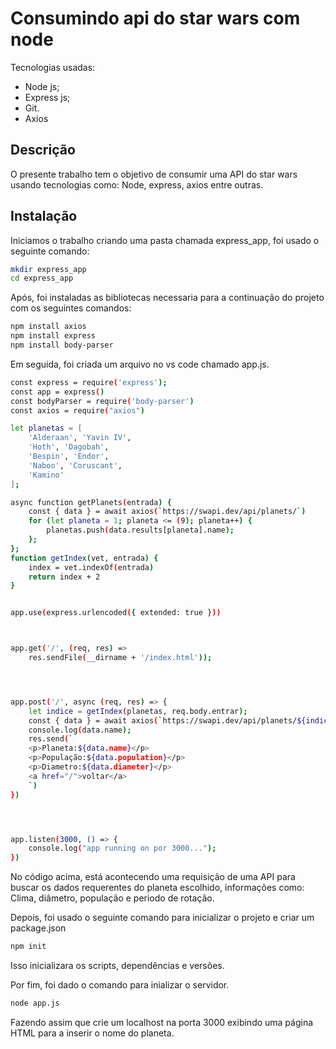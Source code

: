  # Consumindo api do star wars com node



Tecnologias usadas:
- Node js;
- Express js;
- Git.
- Axios



## Descrição 
O presente trabalho tem o objetivo de consumir uma API do star wars usando tecnologias como: Node, express, axios entre outras. 




## Instalação

Iniciamos o trabalho criando uma pasta chamada express_app, foi usado o seguinte comando:

```sh
mkdir express_app 
cd express_app
```
Após, foi instaladas as bibliotecas necessaria para a continuação do projeto com os seguintes comandos:
```sh
npm install axios
npm install express
npm install body-parser
```

Em seguida, foi criada um arquivo no vs code chamado app.js.
```sh
const express = require('express');
const app = express()
const bodyParser = require('body-parser')
const axios = require("axios")

let planetas = [
    'Alderaan', 'Yavin IV',
    'Hoth', 'Dagobah',
    'Bespin', 'Endor',
    'Naboo', 'Coruscant',
    'Kamino'
];

async function getPlanets(entrada) {
    const { data } = await axios(`https://swapi.dev/api/planets/`)
    for (let planeta = 1; planeta <= (9); planeta++) {
        planetas.push(data.results[planeta].name);
    };
};
function getIndex(vet, entrada) {
    index = vet.indexOf(entrada)
    return index + 2
}


app.use(express.urlencoded({ extended: true }))



app.get('/', (req, res) =>
    res.sendFile(__dirname + '/index.html'));




app.post('/', async (req, res) => {
    let indice = getIndex(planetas, req.body.entrar);
    const { data } = await axios(`https://swapi.dev/api/planets/${indice}` + "?format=json")
    console.log(data.name);
    res.send(`
    <p>Planeta:${data.name}</p>
    <p>População:${data.population}</p>
    <p>Diametro:${data.diameter}</p>
    <a href="/">voltar</a>
    `)
})




app.listen(3000, () => {
    console.log("app running on por 3000...");
})
```
No código acima, está acontecendo uma requisição de uma API para buscar os dados requerentes do planeta escolhido, informações como: Clima, diâmetro, população e periodo de rotação. 
 
Depois, foi usado o seguinte comando para inicializar o projeto e criar um package.json 
```sh
npm init
```

Isso inicializara os scripts, dependências e versões. 


Por fim, foi dado o comando para inializar o servidor.
```sh
node app.js
```

Fazendo assim que crie um localhost na porta 3000 exibindo uma página HTML para a inserir o nome do planeta. 
